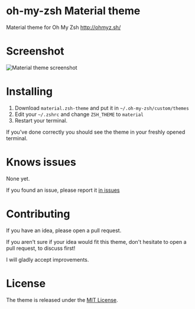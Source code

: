 # oh-my-zsh Material theme
Material theme for Oh My Zsh http://ohmyz.sh/

# Screenshot
![Material theme screenshot](screenshot)

# Installing
 1. Download `material.zsh-theme` and put it in `~/.oh-my-zsh/custom/themes`
 2. Edit your `~/.zshrc` and change `ZSH_THEME` to `material`
 3. Restart your terminal.

If you've done correctly you should see the theme in your freshly opened terminal.

# Knows issues
 None yet.

If you found an issue, please report it [in issues](https://github.com/rigor789/oh-my-zsh-material-theme/issues)

# Contributing
If you have an idea, please open a pull request.

If you aren't sure if your idea would fit this theme, don't hesitate to open a pull request, to discuss first!

I will gladly accept improvements.

# License
The theme is released under the [MIT License](https://github.com/rigor789/oh-my-zsh-material-theme/blob/master/LICENSE).

[screenshot]: https://github.com/rigor789/oh-my-zsh-material-theme/blob/master/screenshot.png "Material Theme"
